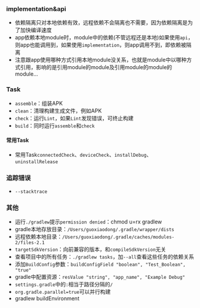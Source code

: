 ### implementation&api
* 依赖隔离只对本地依赖有效，远程依赖不会隔离也不需要，因为依赖隔离是为了加快编译速度
* app依赖本地module时，module中的依赖(不管远程还是本地)如果使用`api`，则app也能调用到，如果使用`implementation`，则app调用不到，即依赖被隔离
* 注意跟app使用哪种方式引用本地module没关系，也就是module中以哪种方式引用，影响的是引用module的module及引用module的module的module...

### Task
* `assemble`：组装APK
* `clean`：清理构建生成文件，例如APK
* `check`：运行`Lint`，如果`Lint`发现错误，可终止构建
* `build`：同时运行`assemble`和`check`

#### 常用Task
* 常用Task`connectedCheck`、`deviceCheck`、`installDebug`、`uninstallRelease`

### 追踪错误
* `--stacktrace`

### 其他
* 运行`./gradlew`提示`permission denied`：chmod u=rx gradlew
* gradle本地存放目录：`/Users/guoxiaodong/.gradle/wrapper/dists`
* 远程依赖本地目录：`/Users/guoxiaodong/.gradle/caches/modules-2/files-2.1`
* `targetSdkVersion`：向前兼容的版本，和`compileSdkVersion`无关
* 查看项目中的所有任务：`./gradlew tasks`，加`--all`查看这些任务的依赖关系
* 添加`BuildConfig`参数：`buildConfigField "boolean", "Test_Boolean", "true"`
* gradle中配置资源：`resValue "string", "app_name", "Example Debug"`
* `settings.gradle`中的`:`相当于路径分隔的`/`
* `org.gradle.parallel=true`可以并行构建
* gradlew buildEnvironment
